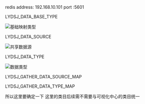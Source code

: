redis address: 192.168.10.101
port :5601


LYDSJ_DATA_BASE_TYPE

![基础映射类型](http://rgr3ifyzo.sabkt.gdipper.comce745f99167b91191debfc65fad693b4.png)

LYDSJ_DATA_SOURCE

![共享数据源](http://rgr3ifyzo.sabkt.gdipper.com215be461e444100be5552e288a00caba.png)


LYDSJ_DATA_TYPE

![数据类型](http://rgr3ifyzo.sabkt.gdipper.comf6e0b3711855e7f65380444470913900.png)


LYDSJ_GATHER_DATA_SOURCE_MAP


LYDSJ_GATHER_DATA_TYPE_MAP


所以这里要确定一下
这里的类目后续需不需要与可视化中心的类目统一
